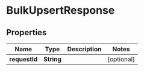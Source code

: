 

# BulkUpsertResponse

## Properties

Name | Type | Description | Notes
------------ | ------------- | ------------- | -------------
**requestId** | **String** |  |  [optional]




